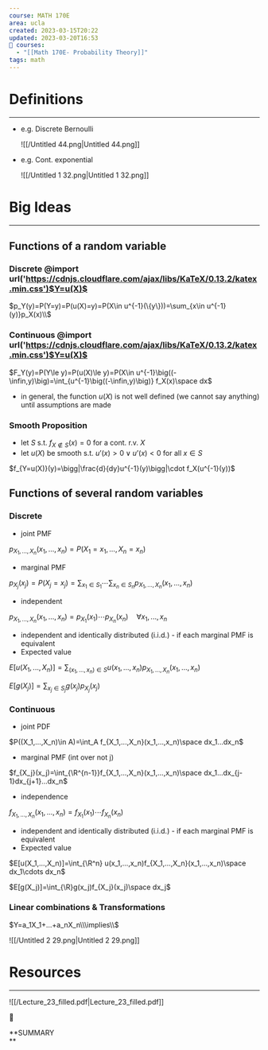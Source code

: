 ```yaml
---
course: MATH 170E
area: ucla
created: 2023-03-15T20:22
updated: 2023-03-20T16:53
📕 courses:
  - "[[Math 170E- Probability Theory]]"
tags: math
---
```

# Definitions

---

- e.g. Discrete Bernoulli
    
    ![[/Untitled 44.png|Untitled 44.png]]
    
- e.g. Cont. exponential
    
    ![[/Untitled 1 32.png|Untitled 1 32.png]]
    

# Big Ideas

---

## Functions of a random variable

### Discrete @import url('https://cdnjs.cloudflare.com/ajax/libs/KaTeX/0.13.2/katex.min.css')$Y=u(X)$﻿

$p_Y(y)=P(Y=y)=P(u(X)=y)=P(X\in u^{-1}(\{y\}))=\sum_{x\in u^{-1}(y)}p_X(x)\\$

  

### Continuous @import url('https://cdnjs.cloudflare.com/ajax/libs/KaTeX/0.13.2/katex.min.css')$Y=u(X)$﻿

$F_Y(y)=P(Y\le y)=P(u(X)\le y)=P(X\in u^{-1}\big((-\infin,y)\big)=\int_{u^{-1}\big((-\infin,y)\big)} f_X(x)\space dx$

- in general, the function $u(X)$﻿ is not well defined (we cannot say anything) until assumptions are made

### Smooth Proposition

- let $S$﻿ s.t. $f_{X\notin S}(x)=0$﻿ for a cont. r.v. $X$﻿
- let $u(X)$﻿ be smooth s.t. $u’(x)>0 \lor u’(x) <0$﻿ for all $x\in S$﻿

$f_{Y=u(X)}(y)=\bigg|\frac{d}{dy}u^{-1}(y)\bigg|\cdot f_X(u^{-1}(y))$

  

## Functions of several random variables

### Discrete

- joint PMF

$p_{X_1,...,X_n}(x_1,...,x_n)=P(X_1=x_1,...,X_n=x_n)$

- marginal PMF

$p_{X_j}(x_j)=P(X_j=x_j)=\sum_{x_1\in S_1}\cdots\sum_{x_n\in S_n} p_{X_1,...,X_n}(x_1,...,x_n)$

- independent

$p_{X_1,...,X_n}(x_1,...,x_n)=p_{X_1}(x_1)\cdots p_{X_n}(x_n)\quad \forall x_1,...,x_n$

- independent and identically distributed (i.i.d.) - if each marginal PMF is equivalent
- Expected value

$E[u(X_1,...,X_n)]=\sum_{(x_1,...,x_n)\in S} u(x_1,...,x_n)p_{X_1,...,X_n}(x_1,...,x_n)$

$E[g(X_j)]=\sum_{x_j\in S_j}g(x_j)p_{X_j}(x_j)$

### Continuous

- joint PDF

$P((X_1,...,X_n)\in A)=\int_A f_{X_1,...,X_n}(x_1,...,x_n)\space dx_1...dx_n$

- marginal PMF (int over not j)

$f_{X_j}(x_j)=\int_{\R^{n-1}}f_{X_1,...,X_n}(x_1,...,x_n)\space dx_1...dx_{j-1}dx_{j+1}...dx_n$

- independence

$f_{X_1,...,X_n}(x_1,...,x_n)=f_{X_1}(x_1)\cdots f_{X_n}(x_n)$

- independent and identically distributed (i.i.d.) - if each marginal PMF is equivalent
- Expected value

$E[u(X_1,...,X_n)]=\int_{\R^n} u(x_1,...,x_n)f_{X_1,...,X_n}(x_1,...,x_n)\space dx_1\cdots dx_n$

$E[g(X_j)]=\int_{\R}g(x_j)f_{X_j}(x_j)\space dx_j$

### Linear combinations & Transformations

$Y=a_1X_1+...+a_nX_n\\\implies\\$

![[/Untitled 2 29.png|Untitled 2 29.png]]

# Resources

---

![[/Lecture_23_filled.pdf|Lecture_23_filled.pdf]]

📌

**SUMMARY  
**
